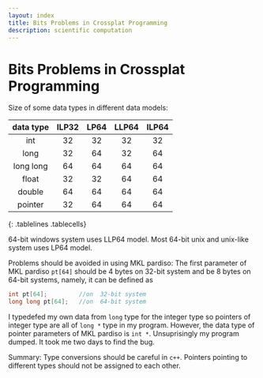 ```yaml
---
layout: index
title: Bits Problems in Crossplat Programming
description: scientific computation
---
```


# Bits Problems in Crossplat Programming

Size of some data types in different data models:
<style>
.tablelines table, .tablelines td, .tablelines th {border: 1px solid black;}
.tablecells table, .tablelines td {padding-left: 1em; padding-right: 1em;}
</style>

| data type | ILP32 | LP64 | LLP64 | ILP64 |
|:---------:|:-----:|:----:|:-----:|:-----:|
| int       |   32  |  32  |  32   |  32   |
| long      |   32  |  64  |  32   |  64   |
| long long |   64  |  64  |  64   |  64   |
| float     |   32  |  32  |  64   |  64   |
| double    |   64  |  64  |  64   |  64   |
| pointer   |   32  |  64  |  64   |  64   |
{: .tablelines .tablecells}

64-bit windows system uses LLP64 model. Most 64-bit unix and unix-like system uses LP64 model.

Problems should be avoided in using MKL pardiso:
The first parameter of MKL pardiso `pt[64]` should be 4 bytes on 32-bit system and be 8 bytes on 64-bit systems, namely, it can be defined as

```c++
int pt[64];         //on  32-bit system
long long pt[64];   //on  64-bit system
```

I typedefed my own data from `long` type for the integer type so pointers of integer type are all of `long *` type in my program. However, the data type of pointer parameters of MKL pardiso is `int *`. Unsuprisingly my program dumped. It took me two days to find the bug.

Summary: Type conversions should be careful in `c++`. Pointers pointing to different types should not be assigned to each other.